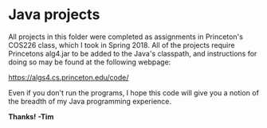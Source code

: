 # Java projects

All projects in this folder were completed as assignments in Princeton's COS226 class, which I took in Spring 2018. All of the projects require Princetons alg4.jar to be added to the Java's classpath, and instructions for doing so may be found at the following webpage:

https://algs4.cs.princeton.edu/code/

Even if you don't run the programs, I hope this code will give you a notion of the breadth of my Java programming experience.

**Thanks!**
**-Tim**



